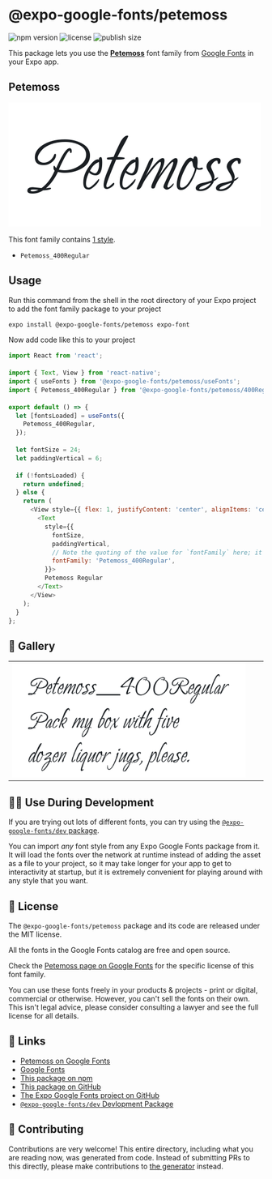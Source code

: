 # @expo-google-fonts/petemoss

![npm version](https://flat.badgen.net/npm/v/@expo-google-fonts/petemoss)
![license](https://flat.badgen.net/github/license/expo/google-fonts)
![publish size](https://flat.badgen.net/packagephobia/install/@expo-google-fonts/petemoss)

This package lets you use the [**Petemoss**](https://fonts.google.com/specimen/Petemoss) font family from [Google Fonts](https://fonts.google.com/) in your Expo app.

## Petemoss

![Petemoss](./font-family.png)

This font family contains [1 style](#-gallery).

- `Petemoss_400Regular`

## Usage

Run this command from the shell in the root directory of your Expo project to add the font family package to your project
```sh
expo install @expo-google-fonts/petemoss expo-font
```

Now add code like this to your project
```js
import React from 'react';

import { Text, View } from 'react-native';
import { useFonts } from '@expo-google-fonts/petemoss/useFonts';
import { Petemoss_400Regular } from '@expo-google-fonts/petemoss/400Regular';

export default () => {
  let [fontsLoaded] = useFonts({
    Petemoss_400Regular,
  });

  let fontSize = 24;
  let paddingVertical = 6;

  if (!fontsLoaded) {
    return undefined;
  } else {
    return (
      <View style={{ flex: 1, justifyContent: 'center', alignItems: 'center' }}>
        <Text
          style={{
            fontSize,
            paddingVertical,
            // Note the quoting of the value for `fontFamily` here; it expects a string!
            fontFamily: 'Petemoss_400Regular',
          }}>
          Petemoss Regular
        </Text>
      </View>
    );
  }
};

```

## 🔡 Gallery


||||
|-|-|-|
|![Petemoss_400Regular](./Petemoss_400Regular.ttf.png)||||


## 👩‍💻 Use During Development

If you are trying out lots of different fonts, you can try using the [`@expo-google-fonts/dev` package](https://github.com/expo/google-fonts/tree/master/font-packages/dev#readme).

You can import *any* font style from any Expo Google Fonts package from it. It will load the fonts
over the network at runtime instead of adding the asset as a file to your project, so it may take longer
for your app to get to interactivity at startup, but it is extremely convenient
for playing around with any style that you want.

## 📖 License

The `@expo-google-fonts/petemoss` package and its code are released under the MIT license.

All the fonts in the Google Fonts catalog are free and open source.

Check the [Petemoss page on Google Fonts](https://fonts.google.com/specimen/Petemoss) for the specific license of this font family.

You can use these fonts freely in your products & projects - print or digital, commercial or otherwise. However, you can't sell the fonts on their own. This isn't legal advice, please consider consulting a lawyer and see the full license for all details.

## 🔗 Links

- [Petemoss on Google Fonts](https://fonts.google.com/specimen/Petemoss)
- [Google Fonts](https://fonts.google.com/)
- [This package on npm](https://www.npmjs.com/package/@expo-google-fonts/petemoss)
- [This package on GitHub](https://github.com/expo/google-fonts/tree/master/font-packages/petemoss)
- [The Expo Google Fonts project on GitHub](https://github.com/expo/google-fonts)
- [`@expo-google-fonts/dev` Devlopment Package](https://github.com/expo/google-fonts/tree/master/font-packages/dev)

## 🤝 Contributing

Contributions are very welcome! This entire directory, including what you are reading now, was generated from code. Instead of submitting PRs to this directly, please make contributions to [the generator](https://github.com/expo/google-fonts/tree/master/packages/generator) instead.
